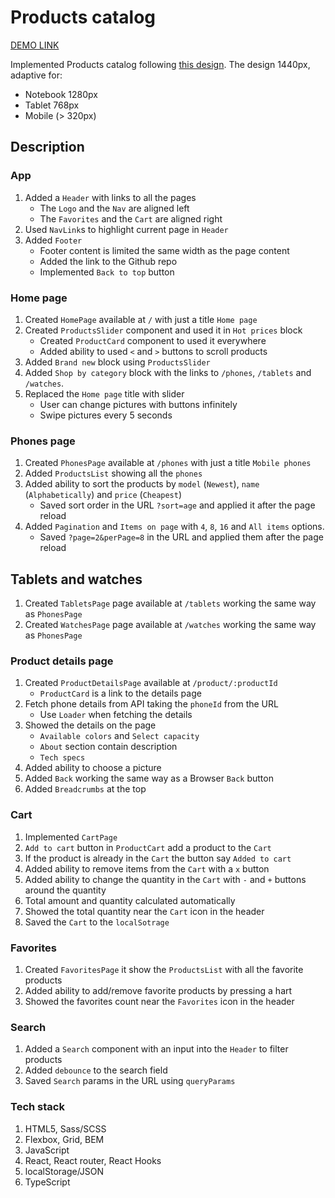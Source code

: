 # Products catalog
[DEMO LINK](https://kshvetsova.github.io/catalog-typescript/)

Implemented Products catalog following [this design](https://www.figma.com/file/uEetgWenSRxk9jgiym6Yzp/Phone-catalog-redesign?node-id=1%3A2).
The design 1440px, adaptive for: 
- Notebook 1280px
- Tablet 768px
- Mobile (> 320px)

## Description

### App
1. Added a `Header` with links to all the pages
    - The `Logo` and the `Nav` are aligned left
    - The `Favorites` and the `Cart` are aligned right
1. Used `NavLink`s to highlight current page in `Header`
1. Added `Footer`
    - Footer content is limited the same width as the page content
    - Added the link to the Github repo
    - Implemented `Back to top` button

### Home page
1. Created `HomePage` available at `/` with just a title `Home page`
1. Created `ProductsSlider` component and used it in `Hot prices` block
    - Created `ProductCard` component to used it everywhere
    - Added ability to used `<` and `>` buttons to scroll products
1. Added `Brand new` block using `ProductsSlider`
1. Added `Shop by category` block with the links to `/phones`, `/tablets` and `/watches`.
1. Replaced the `Home page` title with slider
    - User can change pictures with buttons infinitely
    - Swipe pictures every 5 seconds

### Phones page
1. Created `PhonesPage` available at `/phones` with just a title `Mobile phones`
1. Added `ProductsList` showing all the `phones`
1. Added ability to sort the products by `model` (`Newest`), `name` (`Alphabetically`) and `price` (`Cheapest`)
    - Saved sort order in the URL `?sort=age` and applied it after the page reload
1. Added `Pagination` and `Items on page` with `4`, `8`, `16` and `All items` options.
    - Saved `?page=2&perPage=8` in the URL and applied them after the page reload

## Tablets and watches
1. Created `TabletsPage` page available at `/tablets` working the same way as `PhonesPage`
1. Created `WatchesPage` page available at `/watches` working the same way as `PhonesPage`

### Product details page
1. Created `ProductDetailsPage` available at `/product/:productId`
    - `ProductCard` is a link to the details page
1. Fetch phone details from API taking the `phoneId` from the URL
    - Use `Loader` when fetching the details
1. Showed the details on the page
    - `Available colors` and `Select capacity`
    - `About` section contain description
    - `Tech specs`
1. Added ability to choose a picture
1. Added `Back` working the same way as a Browser `Back` button
1. Added `Breadcrumbs` at the top

### Cart
1. Implemented `CartPage`
1. `Add to cart` button in `ProductCart` add a product to the `Cart`
1. If the product is already in the `Cart` the button say `Added to cart`
1. Added ability to remove items from the `Cart` with a `x` button
1. Added ability to change the quantity in the `Cart` with `-` and `+` buttons around the quantity
1. Total amount and quantity calculated automatically
1. Showed the total quantity near the `Cart` icon in the header
1. Saved the `Cart` to the `localSotrage`

### Favorites
1. Created `FavoritesPage` it show the `ProductsList` with all the favorite products
1. Added ability to add/remove favorite products by pressing a hart
1. Showed the favorites count near the `Favorites` icon in the header

### Search
1. Added a `Search` component with an input into the `Header` to filter products
1. Added `debounce` to the search field
1. Saved `Search` params in the URL using `queryParams`

### Tech stack
1. HTML5, Sass/SCSS
1. Flexbox, Grid, BEM
1. JavaScript
1. React, React router, React Hooks
1. localStorage/JSON
1. TypeScript
